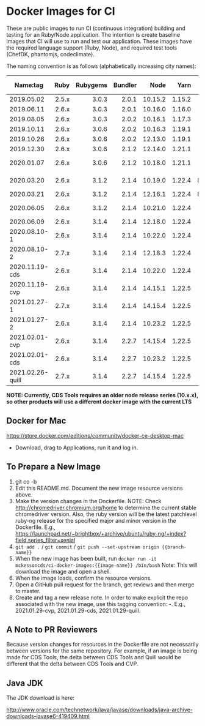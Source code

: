 Docker Images for CI
====================

These are public images to run CI (continuous integration) building and testing for an Ruby/Node application. The intention is create baseline images that CI will use to run and test our application. These images have the required language support (Ruby, Node), and required test tools (ChefDK, phantomjs, codeclimate).

The naming convention is as follows (alphabetically increasing city names):

| Name:tag         | Ruby  | Rubygems | Bundler |  Node   |  Yarn  | chromedriver  | Git Repos  |
|------------------|------:|---------:|--------:|--------:|-------:|--------------:|-----------:|
| 2019.05.02       | 2.5.x |  3.0.3   |  2.0.1  | 10.15.2 | 1.15.2 | 74.0.3729.6   |            |
| 2019.06.11       | 2.6.x |  3.0.3   |  2.0.1  | 10.16.0 | 1.16.0 | 75.0.3770.8   |            |
| 2019.08.05       | 2.6.x |  3.0.3   |  2.0.2  | 10.16.1 | 1.17.3 | 76.0.3809.68  |            |
| 2019.10.11       | 2.6.x |  3.0.6   |  2.0.2  | 10.16.3 | 1.19.1 | 77.0.3865.40  |            |
| 2019.10.26       | 2.6.x |  3.0.6   |  2.0.2  | 12.13.0 | 1.19.1 | 78.0.3904.70  | cvp/quill  |
| 2019.12.30       | 2.6.x |  3.0.6   |  2.1.2  | 12.14.0 | 1.21.1 | 79.0.3945.36  | cvp/quill  |
| 2020.01.07       | 2.6.x |  3.0.6   |  2.1.2  | 10.18.0 | 1.21.1 | 79.0.3945.36  | cds-tools  |
| 2020.03.20       | 2.6.x |  3.1.2   |  2.1.4  | 10.19.0 | 1.22.4 | 80.0.3987.106 | cds-tools  |
| 2020.03.21       | 2.6.x |  3.1.2   |  2.1.4  | 12.16.1 | 1.22.4 | 80.0.3987.106 | cvp/quill  |
| 2020.06.05       | 2.6.x |  3.1.2   |  2.1.4  | 10.21.0 | 1.22.4 | 83.0.4103.39  | cds-tools  |
| 2020.06.09       | 2.6.x |  3.1.4   |  2.1.4  | 12.18.0 | 1.22.4 | 83.0.4103.39  | cvp/quill  |
| 2020.08.10-1     | 2.6.x |  3.1.4   |  2.1.4  | 10.22.0 | 1.22.4 | 84.0.4147.30  | cds-tools  |
| 2020.08.10-2     | 2.7.x |  3.1.4   |  2.1.4  | 12.18.3 | 1.22.4 | 84.0.4147.30  | quill      |
| 2020.11.19-cds   | 2.6.x |  3.1.4   |  2.1.4  | 10.22.0 | 1.22.4 | 87.0.4280.20  | cds-tools  |
| 2020.11.19-cvp   | 2.6.x |  3.1.4   |  2.1.4  | 14.15.1 | 1.22.5 | 87.0.4280.20  | cvp        |
| 2021.01.27-1     | 2.7.x |  3.1.4   |  2.1.4  | 14.15.4 | 1.22.5 | 88.0.4324.96  | quill      |
| 2021.01.27-2     | 2.6.x |  3.1.4   |  2.1.4  | 10.23.2 | 1.22.5 | 88.0.4324.96  | cds-tools  |
| 2021.02.01-cvp   | 2.6.x |  3.1.4   |  2.2.7  | 14.15.4 | 1.22.5 | 88.0.4324.96  |
| 2021.02.01-cds   | 2.6.x |  3.1.4   |  2.2.7  | 10.23.2 | 1.22.5 | 88.0.4324.96  |
| 2021.02.26-quill | 2.7.x |  3.1.4   |  2.2.7  | 14.15.4 | 1.22.5 | 89.0.4389.23  |


**NOTE:  Currently, CDS Tools requires an older node release series (10.x.x), so other products will use a different docker image with the current LTS**


Docker for Mac
--------------

https://store.docker.com/editions/community/docker-ce-desktop-mac

- Download, drag to Applications, run it and log in.


To Prepare a New Image
----------------------

1. git co -b <current date>
2. Edit this README.md. Document the new image resource versions above.
3. Make the version changes in the Dockerfile.  NOTE: Check http://chromedriver.chromium.org/home to determine the current stable chromedriver version.  Also, the ruby version will be the latest patchlevel ruby-ng release for the specified major and minor version in the Dockerfile. E.g., https://launchpad.net/~brightbox/+archive/ubuntu/ruby-ng/+index?field.series_filter=xenial
4. `git add .` / `git commit` / `git push --set-upstream origin {{branch-name}}`
5. When the new image has been built, run `docker run -it mckessoncds/ci-docker-images:{{image-name}} /bin/bash`
  Note: This will download the image and open a shell.
6. When the image loads, confirm the resource versions.
7. Open a GitHub pull request for the branch, get reviews and then merge to master.
8. Create and tag a new release note. In order to make explicit the repo associated with the new image, use this tagging convention:  <date>-<repo abbreviation>. E.g., 2021.01.29-cvp, 2021.01.29-cds, 2021.01.29-quill.
  

A Note to PR Reviewers
----------------------

Because version changes for resources in the Dockerfile are not necessarily between versions for the same repository.  For example, if an image is being made for CDS Tools, the delta between CDS Tools and Quill would be different that the delta between CDS Tools and CVP. 


Java JDK
--------

The JDK download is here:

http://www.oracle.com/technetwork/java/javase/downloads/java-archive-downloads-javase6-419409.html
